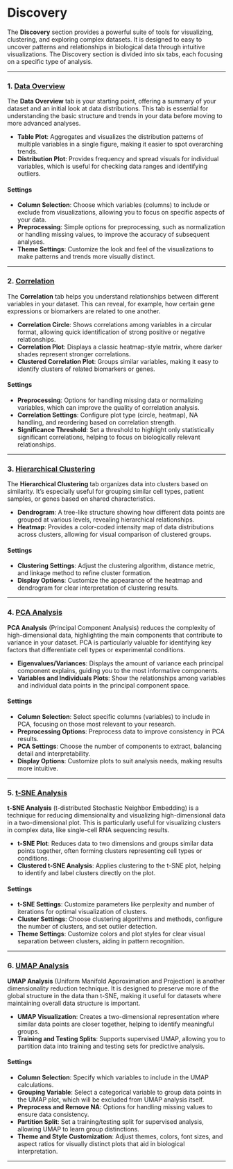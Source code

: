 # Discovery

The **Discovery** section provides a powerful suite of tools for visualizing, clustering, and exploring complex datasets. It is designed to easy to uncover patterns and relationships in biological data through intuitive visualizations. The Discovery section is divided into six tabs, each focusing on a specific type of analysis.

***

### 1. [Data Overview](data-overview.md)

The **Data Overview** tab is your starting point, offering a summary of your dataset and an initial look at data distributions. This tab is essential for understanding the basic structure and trends in your data before moving to more advanced analyses.

* **Table Plot**: Aggregates and visualizes the distribution patterns of multiple variables in a single figure, making it easier to spot overarching trends.
* **Distribution Plot**: Provides frequency and spread visuals for individual variables, which is useful for checking data ranges and identifying outliers.

#### Settings

* **Column Selection**: Choose which variables (columns) to include or exclude from visualizations, allowing you to focus on specific aspects of your data.
* **Preprocessing**: Simple options for preprocessing, such as normalization or handling missing values, to improve the accuracy of subsequent analyses.
* **Theme Settings**: Customize the look and feel of the visualizations to make patterns and trends more visually distinct.

***

### 2. [Correlation](correlation.md)

The **Correlation** tab helps you understand relationships between different variables in your dataset. This can reveal, for example, how certain gene expressions or biomarkers are related to one another.

* **Correlation Circle**: Shows correlations among variables in a circular format, allowing quick identification of strong positive or negative relationships.
* **Correlation Plot**: Displays a classic heatmap-style matrix, where darker shades represent stronger correlations.
* **Clustered Correlation Plot**: Groups similar variables, making it easy to identify clusters of related biomarkers or genes.

#### Settings

* **Preprocessing**: Options for handling missing data or normalizing variables, which can improve the quality of correlation analysis.
* **Correlation Settings**: Configure plot type (circle, heatmap), NA handling, and reordering based on correlation strength.
* **Significance Threshold**: Set a threshold to highlight only statistically significant correlations, helping to focus on biologically relevant relationships.

***

### 3. [Hierarchical Clustering](clustering.md)

The **Hierarchical Clustering** tab organizes data into clusters based on similarity. It’s especially useful for grouping similar cell types, patient samples, or genes based on shared characteristics.

* **Dendrogram**: A tree-like structure showing how different data points are grouped at various levels, revealing hierarchical relationships.
* **Heatmap**: Provides a color-coded intensity map of data distributions across clusters, allowing for visual comparison of clustered groups.

#### Settings

* **Clustering Settings**: Adjust the clustering algorithm, distance metric, and linkage method to refine cluster formation.
* **Display Options**: Customize the appearance of the heatmap and dendrogram for clear interpretation of clustering results.

***

### 4. [PCA Analysis](pca-analysis.md)

**PCA Analysis** (Principal Component Analysis) reduces the complexity of high-dimensional data, highlighting the main components that contribute to variance in your dataset. PCA is particularly valuable for identifying key factors that differentiate cell types or experimental conditions.

* **Eigenvalues/Variances**: Displays the amount of variance each principal component explains, guiding you to the most informative components.
* **Variables and Individuals Plots**: Show the relationships among variables and individual data points in the principal component space.

#### Settings

* **Column Selection**: Select specific columns (variables) to include in PCA, focusing on those most relevant to your research.
* **Preprocessing Options**: Preprocess data to improve consistency in PCA results.
* **PCA Settings**: Choose the number of components to extract, balancing detail and interpretability.
* **Display Options**: Customize plots to suit analysis needs, making results more intuitive.

***

### 5. [t-SNE Analysis](t-sne-analysis.md)

**t-SNE Analysis** (t-distributed Stochastic Neighbor Embedding) is a technique for reducing dimensionality and visualizing high-dimensional data in a two-dimensional plot. This is particularly useful for visualizing clusters in complex data, like single-cell RNA sequencing results.

* **t-SNE Plot**: Reduces data to two dimensions and groups similar data points together, often forming clusters representing cell types or conditions.
* **Clustered t-SNE Analysis**: Applies clustering to the t-SNE plot, helping to identify and label clusters directly on the plot.

#### Settings

* **t-SNE Settings**: Customize parameters like perplexity and number of iterations for optimal visualization of clusters.
* **Cluster Settings**: Choose clustering algorithms and methods, configure the number of clusters, and set outlier detection.
* **Theme Settings**: Customize colors and plot styles for clear visual separation between clusters, aiding in pattern recognition.

***

### 6. [UMAP Analysis](umap.md)

**UMAP Analysis** (Uniform Manifold Approximation and Projection) is another dimensionality reduction technique. It is designed to preserve more of the global structure in the data than t-SNE, making it useful for datasets where maintaining overall data structure is important.

* **UMAP Visualization**: Creates a two-dimensional representation where similar data points are closer together, helping to identify meaningful groups.
* **Training and Testing Splits**: Supports supervised UMAP, allowing you to partition data into training and testing sets for predictive analysis.

#### Settings

* **Column Selection**: Specify which variables to include in the UMAP calculations.
* **Grouping Variable**: Select a categorical variable to group data points in the UMAP plot, which will be excluded from UMAP analysis itself.
* **Preprocess and Remove NA**: Options for handling missing values to ensure data consistency.
* **Partition Split**: Set a training/testing split for supervised analysis, allowing UMAP to learn group distinctions.
* **Theme and Style Customization**: Adjust themes, colors, font sizes, and aspect ratios for visually distinct plots that aid in biological interpretation.

***
